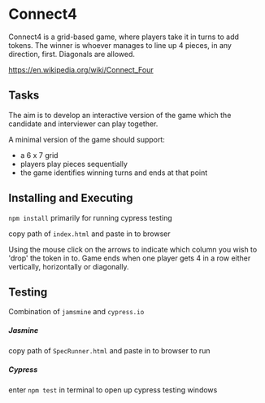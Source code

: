 # Connect4

Connect4 is a grid-based game, where players take it in turns to add
tokens. The winner is whoever manages to line up 4 pieces, in any
direction, first. Diagonals are allowed.

https://en.wikipedia.org/wiki/Connect_Four

## Tasks

The aim is to develop an interactive version of the game which the
candidate and interviewer can play together.

A minimal version of the game should support:

- a 6 x 7 grid
- players play pieces sequentially
- the game identifies winning turns and ends at that point

## Installing and Executing

`npm install` primarily for running cypress testing

copy path of `index.html` and paste in to browser

Using the mouse click on the arrows to indicate which column you wish to 'drop' the token in to. Game ends when one player gets 4 in a row either vertically, horizontally or diagonally.

## Testing

Combination of `jamsmine` and `cypress.io`

##### Jasmine

copy path of `SpecRunner.html` and paste in to browser to run

##### Cypress

enter `npm test` in terminal to open up cypress testing windows
